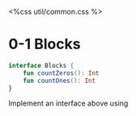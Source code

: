 <%css util/common.css %>

# 0-1 Blocks


```Kotlin
interface Blocks {
    fun countZeros(): Int
    fun countOnes(): Int
}
```

Implement an interface above using 